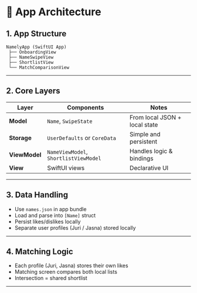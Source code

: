 # 🧱 App Architecture

## 1. App Structure

```
NamelyApp (SwiftUI App)
 ├── OnboardingView
 ├── NameSwipeView
 ├── ShortlistView
 └── MatchComparisonView
```

---

## 2. Core Layers

| Layer       | Components                          | Notes                              |
|-------------|--------------------------------------|------------------------------------|
| **Model**   | `Name`, `SwipeState`                 | From local JSON + local state      |
| **Storage** | `UserDefaults` or `CoreData`         | Simple and persistent              |
| **ViewModel** | `NameViewModel`, `ShortlistViewModel` | Handles logic & bindings         |
| **View**    | SwiftUI views                        | Declarative UI                     |

---

## 3. Data Handling

- Use `names.json` in app bundle  
- Load and parse into `[Name]` struct  
- Persist likes/dislikes locally  
- Separate user profiles (Juri / Jasna) stored locally  

---

## 4. Matching Logic

- Each profile (Juri, Jasna) stores their own likes  
- Matching screen compares both local lists  
- Intersection = shared shortlist  

---
